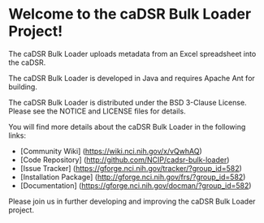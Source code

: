 Welcome to the caDSR Bulk Loader Project!
=====================================

The caDSR Bulk Loader uploads metadata from an Excel spreadsheet into the caDSR. 

The caDSR Bulk Loader is developed in Java and requires Apache Ant for building.

The caDSR Bulk Loader is distributed under the BSD 3-Clause License.
Please see the NOTICE and LICENSE files for details.

You will find more details about the caDSR Bulk Loader in the following links:

 * [Community Wiki] (https://wiki.nci.nih.gov/x/vQwhAQ)
 * [Code Repository] (http://github.com/NCIP/cadsr-bulk-loader)
 * [Issue Tracker] (https://gforge.nci.nih.gov/tracker/?group_id=582)
 * [Installation Package] (http://gforge.nci.nih.gov/frs/?group_id=582)
 * [Documentation] (https://gforge.nci.nih.gov/docman/?group_id=582)
 

Please join us in further developing and improving the caDSR Bulk Loader project.
